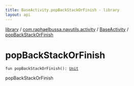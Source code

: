 ```yaml
---
title: BaseActivity.popBackStackOrFinish - library
layout: api
---
```


<div class='api-docs-breadcrumbs'><a href="../../index.html">library</a> / <a href="../index.html">com.raphaelbussa.navutils.activity</a> / <a href="index.html">BaseActivity</a> / <a href="./pop-back-stack-or-finish.html">popBackStackOrFinish</a></div>

# popBackStackOrFinish

<div class="signature"><code><span class="keyword">fun </span><span class="identifier">popBackStackOrFinish</span><span class="symbol">(</span><span class="symbol">)</span><span class="symbol">: </span><a href="https://kotlinlang.org/api/latest/jvm/stdlib/kotlin/-unit/index.html"><span class="identifier">Unit</span></a></code></div>

popBackStackOrFinish


